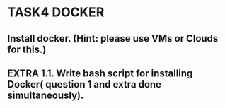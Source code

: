 # TASK4 DOCKER

## Install docker. (Hint: please use VMs or Clouds  for this.)
## EXTRA 1.1. Write bash script for installing Docker( question 1 and extra done simultaneously).




